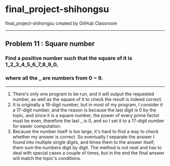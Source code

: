 # final_project-shihongsu
final_project-shihongsu created by GitHub Classroom
***
## Problem 11 : Square number

### Find a positive number such that the square of it is 1_2_3_4_5_6_7_8_9_0, 
### where all the _ are numbers from 0 ~ 9.
***
1. There's only one program to be run, and it will output the requested number, as well as the square of it to check the result is indeed correct.
2. It is originally a 19-digit number, but in most of my program, I consider it a 17-digit number, and the reason is because the last digit is 0 by the topic, and since it is a square number, the power of every prime factor must be even, therefore the last _ is 0, and so I set it to a 17-digit number for easier computation.
3. Because the number itself is too large, it's hard to find a way to check whether my answer is correct. So eventually I separate the answer I found into multiple single digits, and times them to the answer itself, them sum the numbers digit by digit. The method is not neat and has to deal with special cases a couple of times, but in the end the final answer will match the topic's conditions.
